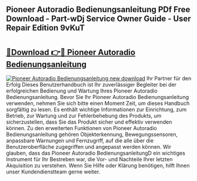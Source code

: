 ## Pioneer Autoradio Bedienungsanleitung PDf Free Download - Part-wDj Service Owner Guide - User Repair Edition 9vKuT

# <h2><a href="http://df4158.blite.top/?on=Pioneer+Autoradio+Bedienungsanleitung">🔗Download 👉🔴 Pioneer Autoradio Bedienungsanleitung</a></h2>

[![Pioneer Autoradio Bedienungsanleitung new download](https://i.imgur.com/lujVjoI.png)](http://df4158.blite.top/?on=Pioneer+Autoradio+Bedienungsanleitung)
Ihr Partner für den Erfolg Dieses Benutzerhandbuch ist Ihr zuverlässiger Begleiter bei der erfolgreichen Bedienung und Wartung Ihres Pioneer Autoradio Bedienungsanleitung. Bevor Sie Ihr Pioneer Autoradio Bedienungsanleitung verwenden, nehmen Sie sich bitte einen Moment Zeit, um dieses Handbuch sorgfältig zu lesen. Es enthält wichtige Informationen zur Einrichtung, zum Betrieb, zur Wartung und zur Fehlerbehebung des Produkts, um sicherzustellen, dass Sie das Produkt sicher und effektiv verwenden können. Zu den erweiterten Funktionen von Pioneer Autoradio Bedienungsanleitung gehören Objekterkennung, Bewegungssensoren, anpassbare Warnungen und Fernzugriff, auf die alle über die Benutzeroberfläche zugegriffen und angepasst werden können. Wir glauben, dass das Pioneer Autoradio BedienungsanleitungD ein wichtiges Instrument für Ihr Bestreben war, die Vor- und Nachteile Ihrer letzten Akquisition zu verstehen. Wenn Sie Hilfe oder Klärung benötigen, hilft Ihnen unser Kundendienstteam gerne weiter.
